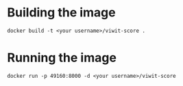 # Building the image
```docker build -t <your username>/viwit-score .```
# Running the image
``` docker run -p 49160:8000 -d <your username>/viwit-score ```